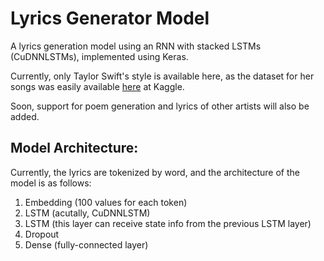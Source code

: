 # Lyrics Generator Model
A lyrics generation model using an RNN with stacked LSTMs (CuDNNLSTMs), implemented using Keras.

Currently, only Taylor Swift's style is available here, as the dataset for her songs was easily available [here](https://www.kaggle.com/PromptCloudHQ/taylor-swift-song-lyrics-from-all-the-albums) at Kaggle.

Soon, support for poem generation and lyrics of other artists will also be added.


## Model Architecture:

Currently, the lyrics are tokenized by word, and the architecture of the model is as follows:

1. Embedding (100 values for each token)
2. LSTM (acutally, CuDNNLSTM)
3. LSTM (this layer can receive state info from the previous LSTM layer)
4. Dropout
5. Dense (fully-connected layer)
